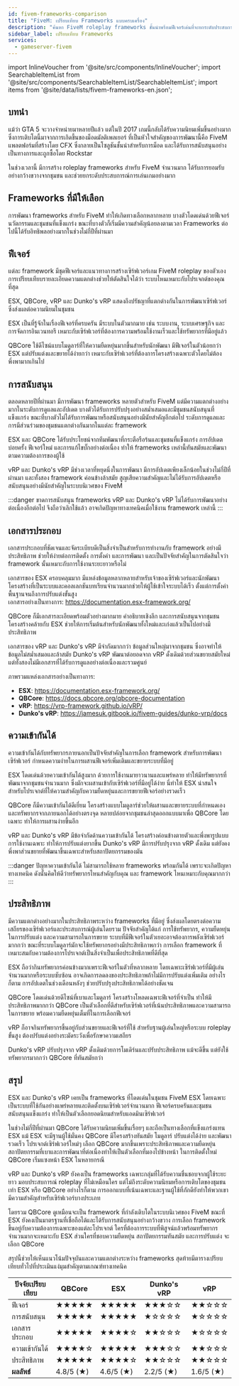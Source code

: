 ```yaml
---
id: fivem-frameworks-comparison
title: "FiveM: เปรียบเทียบ Frameworks แบบครบเครื่อง"
description: "ค้นหา FiveM roleplay frameworks ชั้นนำพร้อมฟีเจอร์เด่นที่จะยกระดับประสบการณ์เล่น GTA 5 แบบมัลติเพลเยอร์ของคุณ → เรียนรู้เพิ่มเติมตอนนี้"
sidebar_label: เปรียบเทียบ Frameworks
services:
  - gameserver-fivem
---
```


import InlineVoucher from '@site/src/components/InlineVoucher';
import SearchableItemList from '@site/src/components/SearchableItemList/SearchableItemList';
import items from '@site/data/lists/fivem-frameworks-en.json';

## บทนำ

แม้ว่า GTA 5 จะวางจำหน่ายมาหลายปีแล้ว แต่ในปี 2017 เกมนี้กลับได้รับความนิยมเพิ่มขึ้นอย่างมาก ซึ่งการเติบโตนี้มาจากการเกิดขึ้นของม็อดมัลติเพลเยอร์ ที่เป็นหัวใจสำคัญของการพัฒนานี้คือ FiveM แพลตฟอร์มที่สร้างโดย CFX ซึ่งกลายเป็นโซลูชันชั้นนำสำหรับการม็อด และได้รับการสนับสนุนอย่างเป็นทางการและถูกซื้อโดย Rockstar

ในช่วงเวลานี้ มีการสร้าง roleplay frameworks สำหรับ FiveM จำนวนมาก ได้รับการยอมรับอย่างกว้างขวางจากชุมชน และช่วยยกระดับประสบการณ์การเล่นเกมอย่างมาก

<InlineVoucher />

## Frameworks ที่มีให้เลือก
การพัฒนา frameworks สำหรับ FiveM ทำให้เกิดทางเลือกหลากหลาย บางตัวโดดเด่นด้วยฟีเจอร์นวัตกรรมและชุมชนที่แข็งแกร่ง ขณะที่บางตัวก็เริ่มมีความสำคัญน้อยลงตามเวลา Frameworks ต่อไปนี้ได้รับอิทธิพลอย่างมากในช่วงไม่กี่ปีที่ผ่านมา

<SearchableItemList items={items} />

## ฟีเจอร์
แต่ละ framework มีชุดฟีเจอร์และแนวทางการสร้างเซิร์ฟเวอร์เกม FiveM roleplay ของตัวเอง การเปรียบเทียบรายละเอียดความแตกต่างช่วยให้ตัดสินใจได้ว่า ระบบไหนเหมาะกับโปรเจกต์ของคุณที่สุด

ESX, QBCore, vRP และ Dunko's vRP แสดงถึงปรัชญาที่แตกต่างกันในการพัฒนาเซิร์ฟเวอร์ ซึ่งส่งผลต่อความนิยมในชุมชน

ESX เป็นที่รู้จักในเรื่องฟีเจอร์ที่ครบครัน มีระบบในตัวมากมาย เช่น ระบบงาน, ระบบเศรษฐกิจ และการจัดการอินเวนทอรี เหมาะกับเซิร์ฟเวอร์ที่ต้องการความพร้อมใช้งานเร็วและใช้ทรัพยากรที่มีอยู่แล้ว

QBCore ใช้ดีไซน์แบบโมดูลาร์ที่ให้ความยืดหยุ่นมากขึ้นสำหรับนักพัฒนา มีฟีเจอร์ในตัวน้อยกว่า ESX แต่ปรับแต่งและขยายได้ง่ายกว่า เหมาะกับเซิร์ฟเวอร์ที่ต้องการโครงสร้างเฉพาะตัวโดยไม่ต้องพึ่งพามากเกินไป

## การสนับสนุน
ตลอดหลายปีที่ผ่านมา มีการพัฒนา frameworks หลายตัวสำหรับ FiveM แต่มีความแตกต่างอย่างมากในระดับการดูแลและอัปเดต บางตัวได้รับการปรับปรุงอย่างสม่ำเสมอและมีชุมชนสนับสนุนที่แข็งแกร่ง ขณะที่บางตัวไม่ได้รับการพัฒนาหรือสนับสนุนอย่างมีนัยสำคัญอีกต่อไป ระดับการดูแลและการมีส่วนร่วมของชุมชนแตกต่างกันมากในแต่ละ framework

ESX และ QBCore ได้รับประโยชน์จากทีมพัฒนาที่กระตือรือร้นและชุมชนที่แข็งแกร่ง การอัปเดตบ่อยครั้ง ฟีเจอร์ใหม่ และการแก้ไขบั๊กอย่างต่อเนื่อง ทำให้ frameworks เหล่านี้ทันสมัยและพัฒนาตามความต้องการของผู้ใช้

vRP และ Dunko's vRP มีช่วงเวลาที่หยุดนิ่งในการพัฒนา มีการอัปเดตเพียงเล็กน้อยในช่วงไม่กี่ปีที่ผ่านมา และทั้งสอง framework ค่อนข้างล้าสมัย สูญเสียความสำคัญและไม่ได้รับการอัปเดตหรือสนับสนุนอย่างมีนัยสำคัญในระบบนิเวศของ FiveM

:::danger ขาดการสนับสนุน
frameworks vRP และ Dunko's vRP ไม่ได้รับการพัฒนาอย่างต่อเนื่องอีกต่อไป จึงถือว่าเลิกใช้แล้ว อาจเกิดปัญหาทางเทคนิคเมื่อใช้งาน framework เหล่านี้
:::

## เอกสารประกอบ

เอกสารประกอบที่ชัดเจนและจัดระเบียบดีเป็นสิ่งจำเป็นสำหรับการทำงานกับ framework อย่างมีประสิทธิภาพ ช่วยให้ง่ายต่อการติดตั้ง การตั้งค่า และการพัฒนา และเป็นปัจจัยสำคัญในการตัดสินใจว่า framework นั้นเหมาะกับการใช้งานระยะยาวหรือไม่

เอกสารของ ESX ครอบคลุมมาก มีแหล่งข้อมูลหลากหลายสำหรับเจ้าของเซิร์ฟเวอร์และนักพัฒนา โครงสร้างที่เป็นระบบและคอลเลกชันบทเรียนจำนวนมากช่วยให้ผู้ใช้เข้าใจระบบได้เร็ว ตั้งแต่การตั้งค่าพื้นฐานจนถึงการปรับแต่งขั้นสูง  
เอกสารอย่างเป็นทางการ: https://documentation.esx-framework.org/

QBCore ก็มีเอกสารละเอียดพร้อมตัวอย่างมากมาย คำอธิบายเชิงลึก และการสนับสนุนจากชุมชน โครงสร้างคล้ายกับ ESX ช่วยให้การเริ่มต้นสำหรับนักพัฒนาทั้งใหม่และเก่งแล้วเป็นไปอย่างมีประสิทธิภาพ

เอกสารของ vRP และ Dunko's vRP มีจำกัดมากกว่า ข้อมูลส่วนใหญ่มาจากชุมชน ซึ่งอาจทำให้ข้อมูลไม่สม่ำเสมอและล้าสมัย Dunko's vRP พัฒนาต่อยอดจาก vRP ดั้งเดิมด้วยส่วนขยายสมัยใหม่ แต่ทั้งสองไม่มีเอกสารที่ได้รับการดูแลอย่างต่อเนื่องและรวมศูนย์

ภาพรวมแหล่งเอกสารอย่างเป็นทางการ:

- **ESX**: https://documentation.esx-framework.org/
- **QBCore**: https://docs.qbcore.org/qbcore-documentation
- **vRP**: https://vrp-framework.github.io/vRP/
- **Dunko's vRP**: https://jamesuk.gitbook.io/fivem-guides/dunko-vrp/docs

## ความเข้ากันได้

ความเข้ากันได้กับทรัพยากรภายนอกเป็นปัจจัยสำคัญในการเลือก framework สำหรับการพัฒนาเซิร์ฟเวอร์ กำหนดความง่ายในการผสานฟีเจอร์เพิ่มเติมและขยายระบบที่มีอยู่

ESX โดดเด่นด้วยความเข้ากันได้สูงมาก ด้วยการใช้งานมายาวนานและแพร่หลาย ทำให้มีทรัพยากรที่พัฒนาจากชุมชนจำนวนมาก ซึ่งมักจะผสานเข้ากับเซิร์ฟเวอร์ที่มีอยู่ได้ง่าย นี่ทำให้ ESX น่าสนใจสำหรับโปรเจกต์ที่ให้ความสำคัญกับความยืดหยุ่นและการขยายฟีเจอร์อย่างรวดเร็ว

QBCore ก็มีความเข้ากันได้ดีเยี่ยม โครงสร้างแบบโมดูลาร์ช่วยให้ผสานและขยายระบบที่กำหนดเองและทรัพยากรจากภายนอกได้อย่างตรงจุด หลายปล่อยจากชุมชนล่าสุดออกแบบมาเพื่อ QBCore โดยเฉพาะ ทำให้การผสานง่ายขึ้นอีก

vRP และ Dunko's vRP มีข้อจำกัดด้านความเข้ากันได้ โครงสร้างค่อนข้างตายตัวและพึ่งพารูปแบบการใช้งานเฉพาะ ทำให้การปรับแต่งยากขึ้น Dunko's vRP มีการปรับปรุงจาก vRP ดั้งเดิม แต่ยังคงพึ่งพาส่วนขยายที่พัฒนาขึ้นเฉพาะสำหรับสถาปัตยกรรมของมัน

:::danger ปัญหาความเข้ากันได้
ไม่สามารถใช้หลาย frameworks พร้อมกันได้ เพราะจะเกิดปัญหาทางเทคนิค ดังนั้นคิดให้ดีว่าทรัพยากรไหนสำคัญกับคุณ และ framework ไหนเหมาะกับคุณมากกว่า
:::

## ประสิทธิภาพ

มีความแตกต่างอย่างมากในประสิทธิภาพระหว่าง frameworks ที่มีอยู่ ซึ่งส่งผลโดยตรงต่อความเสถียรของเซิร์ฟเวอร์และประสบการณ์ผู้เล่นโดยรวม ปัจจัยสำคัญได้แก่ การใช้ทรัพยากร, ความยืดหยุ่นในการปรับแต่ง และความสามารถในการขยาย ระบบที่มีฟีเจอร์ในตัวเยอะอาจต้องการพลังเซิร์ฟเวอร์มากกว่า ขณะที่ระบบโมดูลาร์มักจะใช้ทรัพยากรอย่างมีประสิทธิภาพกว่า การเลือก framework ที่เหมาะสมกับความต้องการโปรเจกต์เป็นสิ่งจำเป็นเพื่อประสิทธิภาพที่ดีที่สุด

ESX ถือว่ากินทรัพยากรค่อนข้างมากเพราะฟีเจอร์ในตัวที่หลากหลาย โดยเฉพาะเซิร์ฟเวอร์ที่มีผู้เล่นจำนวนมากหรือระบบซับซ้อน อาจเกิดการลดลงของประสิทธิภาพถ้าไม่มีการปรับแต่งเพิ่มเติม อย่างไรก็ตาม การอัปเดตในช่วงเดือนหลังๆ ช่วยปรับปรุงประสิทธิภาพได้อย่างชัดเจน

QBCore โดดเด่นด้วยดีไซน์ที่เบาและโมดูลาร์ โครงสร้างโหลดเฉพาะฟีเจอร์ที่จำเป็น ทำให้มีประสิทธิภาพมากกว่า QBCore เป็นตัวเลือกที่ดีสำหรับเซิร์ฟเวอร์ที่เน้นประสิทธิภาพและความสามารถในการขยาย พร้อมความยืดหยุ่นเต็มที่ในการเลือกฟีเจอร์

vRP ก็อาจกินทรัพยากรขึ้นอยู่กับส่วนขยายและฟีเจอร์ที่ใช้ สำหรับฐานผู้เล่นใหญ่หรือระบบ roleplay ขั้นสูง ต้องปรับแต่งอย่างระมัดระวังเพื่อรักษาความเสถียร

Dunko's vRP ปรับปรุงจาก vRP ดั้งเดิมด้วยการโมเดิร์นและปรับประสิทธิภาพ แม้จะดีขึ้น แต่ยังใช้ทรัพยากรมากกว่า QBCore ที่ทันสมัยกว่า

## สรุป

ESX และ Dunko's vRP เคยเป็น frameworks ที่โดดเด่นในชุมชน FiveM ESX โดยเฉพาะเป็นระบบที่ใช้กันอย่างแพร่หลายและติดตั้งบนเซิร์ฟเวอร์จำนวนมาก ฟีเจอร์ครบครันและชุมชนสนับสนุนแข็งแกร่ง ทำให้เป็นตัวเลือกยอดนิยมสำหรับแอดมินเซิร์ฟเวอร์

ในช่วงไม่กี่ปีที่ผ่านมา QBCore ได้รับความนิยมเพิ่มขึ้นเรื่อยๆ และถือเป็นทางเลือกที่แข็งแกร่งแทน ESX แม้ ESX จะมีฐานผู้ใช้มั่นคง QBCore มีโครงสร้างทันสมัย โมดูลาร์ ปรับแต่งได้ง่าย และพัฒนารวดเร็ว โปรเจกต์เซิร์ฟเวอร์ใหม่ๆ เลือก QBCore มากขึ้นเพราะประสิทธิภาพและความยืดหยุ่น สถาปัตยกรรมที่เบาและการพัฒนาที่ต่อเนื่องทำให้เป็นตัวเลือกที่มองไปข้างหน้า ในการติดตั้งใหม่ QBCore เริ่มแซงหน้า ESX ในหลายกรณี

vRP และ Dunko's vRP ยังคงเป็น frameworks เฉพาะกลุ่มที่ได้รับความชื่นชอบจากผู้ใช้ระยะยาว มอบประสบการณ์ roleplay ที่ไม่เหมือนใคร แต่ไม่ถึงระดับความนิยมหรือการเติบโตของชุมชนเท่า ESX หรือ QBCore อย่างไรก็ตาม การออกแบบที่เน้นเฉพาะและฐานผู้ใช้ที่ภักดียังทำให้พวกเขามีความสำคัญสำหรับเซิร์ฟเวอร์บางประเภท

โดยรวม QBCore ดูเหมือนจะเป็น framework ที่กำลังเติบโตในระบบนิเวศของ FiveM ขณะที่ ESX ยังคงเป็นมาตรฐานที่เชื่อถือได้และได้รับการสนับสนุนอย่างกว้างขวาง การเลือก framework ขึ้นอยู่กับความต้องการเฉพาะของแต่ละโปรเจกต์ ใครที่ต้องการระบบที่พิสูจน์แล้วพร้อมทรัพยากรจำนวนมากจะเหมาะกับ ESX ส่วนใครที่ชอบความยืดหยุ่น สถาปัตยกรรมทันสมัย และการปรับแต่ง จะเลือก QBCore

สรุปนี้ช่วยให้เห็นแนวโน้มปัจจุบันและความแตกต่างระหว่าง frameworks สุดท้ายมีตารางเปรียบเทียบทั่วไปที่ประเมินแง่มุมสำคัญตามเกณฑ์ทางเทคนิค

| ปัจจัยเปรียบเทียบ | QBCore    | ESX       | Dunko's vRP | vRP       |
| ------------------ | --------- | --------- | ----------- | --------- |
| ฟีเจอร์            | ★★★★★     | ★★★★★     | ★★★☆☆       | ★★☆☆☆     |
| การสนับสนุน        | ★★★★★     | ★★★★★     | ★☆☆☆☆       | ★☆☆☆☆     |
| เอกสารประกอบ       | ★★★★★     | ★★★★☆     | ★★☆☆☆       | ★☆☆☆☆     |
| ความเข้ากันได้      | ★★★★☆     | ★★★★★     | ★★★☆☆       | ★★☆☆☆     |
| ประสิทธิภาพ        | ★★★★★     | ★★★★☆     | ★★☆☆☆       | ★★☆☆☆     |
| **ผลลัพธ์**         | 4.8/5 (★) | 4.6/5 (★) | 2.2/5 (★)   | 1.6/5 (★) |

<InlineVoucher />